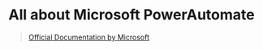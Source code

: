 # All about Microsoft PowerAutomate

> [Official Documentation by Microsoft](https://docs.microsoft.com/de-de/power-automate/)